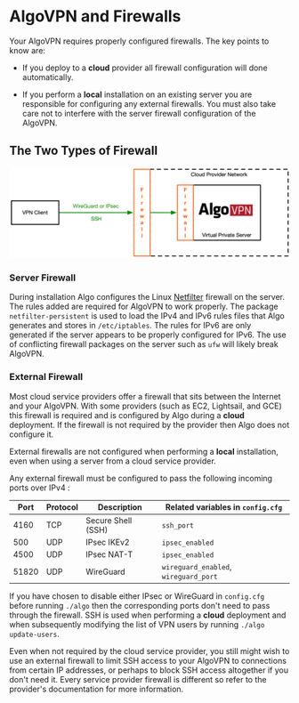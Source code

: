 # AlgoVPN and Firewalls

Your AlgoVPN requires properly configured firewalls. The key points to know are:

* If you deploy to a **cloud** provider all firewall configuration will done automatically.

* If you perform a **local** installation on an existing server you are responsible for configuring any external firewalls. You must also take care not to interfere with the server firewall configuration of the AlgoVPN.

## The Two Types of Firewall

![Firewall Illustration](/docs/images/firewalls.png)

### Server Firewall

During installation Algo configures the Linux [Netfilter](https://en.wikipedia.org/wiki/Netfilter) firewall on the server. The rules added are required for AlgoVPN to work properly. The package `netfilter-persistent` is used to load the IPv4 and IPv6 rules files that Algo generates and stores in `/etc/iptables`. The rules for IPv6 are only generated if the server appears to be properly configured for IPv6. The use of conflicting firewall packages on the server such as `ufw` will likely break AlgoVPN.

### External Firewall

Most cloud service providers offer a firewall that sits between the Internet and your AlgoVPN. With some providers (such as EC2, Lightsail, and GCE) this firewall is required and is configured by Algo during a **cloud** deployment. If the firewall is not required by the provider then Algo does not configure it.

External firewalls are not configured when performing a **local** installation, even when using a server from a cloud service provider.

Any external firewall must be configured to pass the following incoming ports over IPv4 :

Port | Protocol | Description | Related variables in `config.cfg`
---- | -------- | ----------- | ---------------------------------
4160  | TCP | Secure Shell (SSH) | `ssh_port`
500   | UDP | IPsec IKEv2 | `ipsec_enabled`
4500  | UDP | IPsec NAT-T | `ipsec_enabled`
51820 | UDP | WireGuard | `wireguard_enabled`, `wireguard_port`

If you have chosen to disable either IPsec or WireGuard in `config.cfg` before running `./algo` then the corresponding ports don't need to pass through the firewall. SSH is used when performing a **cloud** deployment and when subsequently modifying the list of VPN users by running `./algo update-users`.

Even when not required by the cloud service provider, you still might wish to use an external firewall to limit SSH access to your AlgoVPN to connections from certain IP addresses, or perhaps to block SSH access altogether if you don't need it. Every service provider firewall is different so refer to the provider's documentation for more information.
